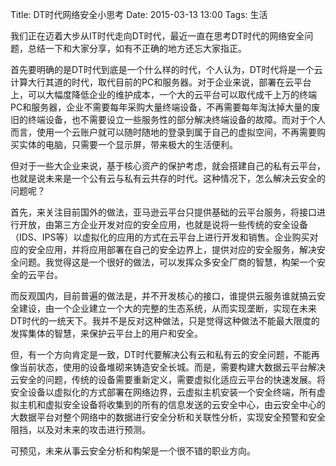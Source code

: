 Title: DT时代网络安全小思考
Date: 2015-03-13 13:00
Tags: 生活


我们正在迈着大步从IT时代走向DT时代，最近一直在思考DT时代的网络安全问题，总结一下和大家分享，如有不正确的地方还忘大家指正。

首先要明确的是DT时代到底是一个什么样的时代，个人认为，DT时代将是一个云计算大行其道的时代，取代目前的PC和服务器。对于企业来说，部署在云平台上，可以大幅度降低企业的维护成本，一个大的云平台可以取代成千上万的终端PC和服务器，企业不需要每年采购大量终端设备，不再需要每年淘汰掉大量的废旧的终端设备，也不需要设立一些服务性的部分解决终端设备的故障。而对于个人而言，使用一个云账户就可以随时随地的登录到属于自己的虚拟空间，不再需要购买实体的电脑，只需要一个显示屏，带来极大的生活便利。

但对于一些大企业来说，基于核心资产的保护考虑，就会搭建自己的私有云平台，也就是说未来是一个公有云与私有云共存的时代。这种情况下，怎么解决云安全的问题呢？

首先，来关注目前国外的做法，亚马逊云平台只提供基础的云平台服务，将接口进行开放，由第三方企业开发对应的安全应用，也就是说将一些传统的安全设备（IDS、IPS等）以虚拟化的应用的方式在云平台上进行开发和销售。企业购买对应的安全应用，并将应用部署在自己的安全边界上，提供对应的安全服务，解决安全问题。我觉得这是一个很好的做法，可以发挥众多安全厂商的智慧，构架一个安全的云平台。

而反观国内，目前普遍的做法是，并不开发核心的接口，谁提供云服务谁就搞云安全建设，由一个企业建立一个大的完整的生态系统，从而实现垄断，实现在未来DT时代的一统天下。我并不是反对这种做法，只是觉得这种做法不能最大限度的发挥集体的智慧，来保护云平台上的用户和安全。

但，有一个方向肯定是一致，DT时代要解决公有云和私有云的安全问题，不能再像当前状态，使用的设备堆砌来铸造安全长城。而是，需要构建大数据云平台解决云安全的问题，传统的设备需要重新定义，需要虚拟化适应云平台的快速发展。将安全设备以虚拟化的方式部署在网络边界，云虚拟主机安装一个安全终端，所有虚拟主机和虚拟安全设备将收集到的所有的信息发送的云安全中心，由云安全中心的大数据平台对整个网络中的数据进行安全分析和关联性分析，实现安全预警和安全阻挡，以及对未来的攻击进行预测。

可预见，未来从事云安全分析和构架是一个很不错的职业方向。








